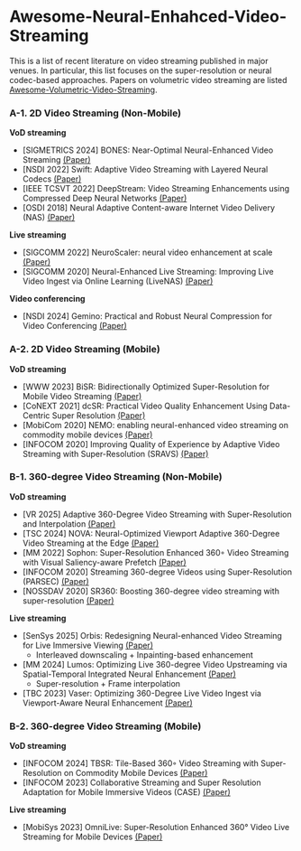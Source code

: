 # Awesome-Neural-Enhahced-Video-Streaming
This is a list of recent literature on video streaming published in major venues. In particular, this list focuses on the super-resolution or neural codec-based approaches. Papers on volumetric video streaming are listed [Awesome-Volumetric-Video-Streaming](https://github.com/parkseonghoony/Awesome-Volumetric-Video-Streaming/blob/main/README.md).

### A-1. 2D Video Streaming (Non-Mobile)
**VoD streaming**
* [SIGMETRICS 2024] BONES: Near-Optimal Neural-Enhanced Video Streaming [(Paper)](https://dl.acm.org/doi/abs/10.1145/3656014)
* [NSDI 2022] Swift: Adaptive Video Streaming with Layered Neural Codecs [(Paper)](https://www.usenix.org/conference/nsdi22/presentation/dasari)
* [IEEE TCSVT 2022] DeepStream: Video Streaming Enhancements using Compressed Deep Neural Networks [(Paper)](https://ieeexplore.ieee.org/document/9984695)
* [OSDI 2018] Neural Adaptive Content-aware Internet Video Delivery (NAS) [(Paper)](https://www.usenix.org/conference/osdi18/presentation/yeo)

**Live streaming**
* [SIGCOMM 2022] NeuroScaler: neural video enhancement at scale [(Paper)](https://dl.acm.org/doi/10.1145/3544216.3544218)
* [SIGCOMM 2020] Neural-Enhanced Live Streaming: Improving Live Video Ingest via Online Learning (LiveNAS) [(Paper)](https://dl.acm.org/doi/10.1145/3387514.3405856)

**Video conferencing**
* [NSDI 2024] Gemino: Practical and Robust Neural Compression for Video Conferencing [(Paper)](https://www.usenix.org/conference/nsdi24/presentation/sivaraman)

### A-2. 2D Video Streaming (Mobile)
**VoD streaming**
* [WWW 2023] BiSR: Bidirectionally Optimized Super-Resolution for Mobile Video Streaming [(Paper)](https://dl.acm.org/doi/10.1145/3543507.3583519)
* [CoNEXT 2021] dcSR: Practical Video Quality Enhancement Using Data-Centric Super Resolution [(Paper)](https://dl.acm.org/doi/abs/10.1145/3485983.3494856)
* [MobiCom 2020] NEMO: enabling neural-enhanced video streaming on commodity mobile devices [(Paper)](https://dl.acm.org/doi/10.1145/3372224.3419185)
* [INFOCOM 2020] Improving Quality of Experience by Adaptive Video Streaming with Super-Resolution (SRAVS) [(Paper)](https://ieeexplore.ieee.org/document/9155384)

### B-1. 360-degree Video Streaming (Non-Mobile)
**VoD streaming**
* [VR 2025] Adaptive 360-Degree Video Streaming with Super-Resolution and Interpolation [(Paper)](https://ieeexplore.ieee.org/document/10937393)
* [TSC 2024] NOVA: Neural-Optimized Viewport Adaptive 360-Degree Video Streaming at the Edge [(Paper)](https://ieeexplore.ieee.org/document/10654590)
* [MM 2022] Sophon: Super-Resolution Enhanced 360◦ Video Streaming with Visual Saliency-aware Prefetch [(Paper)](https://dl.acm.org/doi/10.1145/3503161.3547750)
* [INFOCOM 2020] Streaming 360-degree Videos using Super-Resolution (PARSEC) [(Paper)](https://ieeexplore.ieee.org/document/9155477)
* [NOSSDAV 2020] SR360: Boosting 360-degree video streaming with super-resolution [(Paper)](https://dl.acm.org/doi/10.1145/3386290.3396929)

**Live streaming**
* [SenSys 2025] Orbis: Redesigning Neural-enhanced Video Streaming for Live Immersive Viewing [(Paper)](https://dl.acm.org/doi/10.1145/3715014.3722088)
  * Interleaved downscaling + Inpainting-based enhancement
* [MM 2024] Lumos: Optimizing Live 360-degree Video Upstreaming via Spatial-Temporal Integrated Neural Enhancement [(Paper)](https://dl.acm.org/doi/10.1145/3664647.3681305)
  * Super-resolution + Frame interpolation
* [TBC 2023] Vaser: Optimizing 360-Degree Live Video Ingest via Viewport-Aware Neural Enhancement [(Paper)](https://ieeexplore.ieee.org/abstract/document/10227835)

### B-2. 360-degree Video Streaming (Mobile)
**VoD streaming**
* [INFOCOM 2024] TBSR: Tile-Based 360◦ Video Streaming with Super-Resolution on Commodity Mobile Devices [(Paper)](https://ieeexplore.ieee.org/abstract/document/10621078/)
* [INFOCOM 2023] Collaborative Streaming and Super Resolution Adaptation for Mobile Immersive Videos (CASE) [(Paper)](https://ieeexplore.ieee.org/document/10228906)

**Live streaming**
* [MobiSys 2023] OmniLive: Super-Resolution Enhanced 360° Video Live Streaming for Mobile Devices [(Paper)](https://dl.acm.org/doi/abs/10.1145/3581791.3596851)
